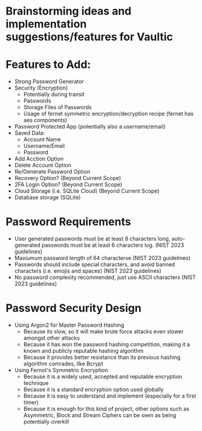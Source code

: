 # Brainstorming ideas and implementation suggestions/features for Vaultic

# Features to Add:
- Strong Password Generator
- Security (Encryption)
    - Potentially during transit
    - Passwords
    - Storage Files of Passwords
    - Usage of fernet symmetric encryption/decryption recipe (fernet has aes components)
- Password Protected App (potentially also a username/email)
- Saved Data:
    - Account Name
    - Username/Email
    - Password
- Add Acction Option
- Delete Account Option
- Re/Generate Password Option
- Recovery Option? (Beyond Current Scope)
- 2FA Login Option? (Beyond Current Scope)
- Cloud Storage (i.e. SQLite Cloud) (Beyond Current Scope)
- Database storage (SQLite)

# Password Requirements
- User generated passwords must be at least 8 characters long, auto-generated passwords must be at least 6 characters log. (NIST 2023 guidelines)
- Maxiumum password length of 64 characterse (NIST 2023 guidelines)
- Passwords should include special characters, and avoid banned characters (i.e. emojis and spaces) (NIST 2023 guidelines)
- No password complexity recommended, just use ASCII characters (NIST 2023 guidelines)

# Password Security Design
- Using Argon2 for Master Password Hashing 
    - Because its slow, so it will make brute force attacks even slower amongst other attacks
    - Because it has won the password hashing competition, making it a known and publicly reputable hashing algorithm
    - Because it provides better resistance than its previous hashing algorithm comrades, like Bcrypt
- Using Fernot's Symmetric Encryption
    - Because it is a widely used, accepted and reputable encryption technique
    - Because it is a standard encryption option used globally
    - Because it is easy to understand and implement (especially for a first timer)
    - Because it is enough for this kind of project, other options such as Asymmetric, Block and Stream Ciphers can be seen as being potentially overkill 